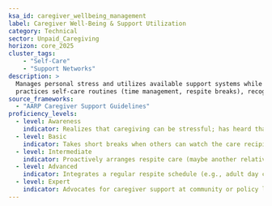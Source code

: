 ```yaml
---  
ksa_id: caregiver_wellbeing_management  
label: Caregiver Well-Being & Support Utilization  
category: Technical  
sector: Unpaid_Caregiving  
horizon: core_2025  
cluster_tags: 
    - "Self-Care"
    - "Support Networks"
description: >  
  Manages personal stress and utilizes available support systems while providing unpaid care;  
  practices self-care routines (time management, respite breaks), recognizes signs of burnout, seeks out community resources (respite services, support groups, counseling), and balances caregiving responsibilities with personal health needs to sustain long-term caregiving capacity.  
source_frameworks:  
  - "AARP Caregiver Support Guidelines"  
proficiency_levels:  
  - level: Awareness  
    indicator: Realizes that caregiving can be stressful; has heard that taking breaks or asking for help is important.  
  - level: Basic  
    indicator: Takes short breaks when others can watch the care recipient; occasionally talks about challenges with a friend or family member; tries simple stress relief activities (a walk, hobby when possible).  
  - level: Intermediate  
    indicator: Proactively arranges respite care (maybe another relative or a volunteer service stepping in weekly); joins a caregiver support group (online or local) to share experiences; sets personal health appointments and sticks to them (doesn’t neglect own medical needs).  
  - level: Advanced  
    indicator: Integrates a regular respite schedule (e.g., adult day care services or professional caregiver relief) into the care plan; uses counseling or therapy to cope with emotional strain if needed; helps other caregivers informally by sharing resources or tips; familiar with programs (AARP, government aid) that can provide caregiver assistance or training.  
  - level: Expert  
    indicator: Advocates for caregiver support at community or policy level; perhaps runs a local support group or workshop; expertly balances caregiving with personal life in a way that maintains emotional resilience; mentors new family caregivers on how to care for themselves while caring for others, in line with AARP guidelines and best practices.  
---  
```

